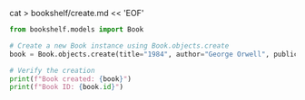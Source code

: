 cat > bookshelf/create.md << 'EOF'
 <!-- Create Operation -->

 <!-- Command: -->
```python
from bookshelf.models import Book

# Create a new Book instance using Book.objects.create
book = Book.objects.create(title="1984", author="George Orwell", publication_year=1949)

# Verify the creation
print(f"Book created: {book}")
print(f"Book ID: {book.id}")